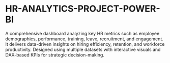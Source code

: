 # HR-ANALYTICS-PROJECT-POWER-BI
 A comprehensive dashboard analyzing key HR metrics such as employee demographics, performance, training, leave, recruitment, and engagement. It delivers data-driven insights on hiring efficiency, retention, and workforce productivity. Designed using multiple datasets with interactive visuals and DAX-based KPIs for strategic decision-making.
